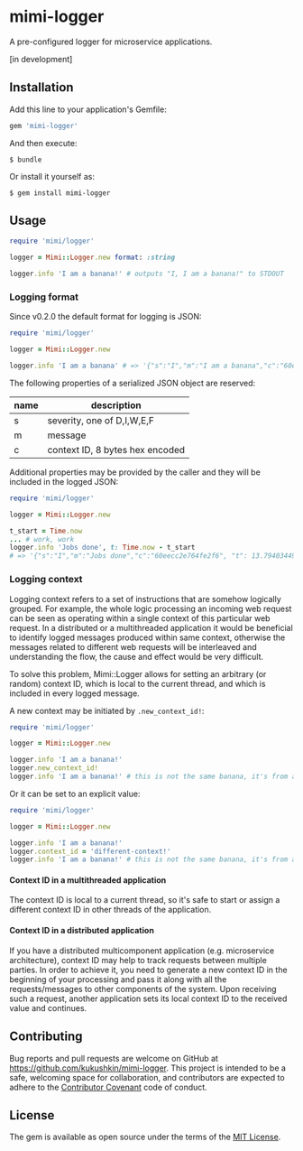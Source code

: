 # mimi-logger

A pre-configured logger for microservice applications.

[in development]

## Installation

Add this line to your application's Gemfile:

```ruby
gem 'mimi-logger'
```

And then execute:

    $ bundle

Or install it yourself as:

    $ gem install mimi-logger

## Usage

```ruby
require 'mimi/logger'

logger = Mimi::Logger.new format: :string

logger.info 'I am a banana!' # outputs "I, I am a banana!" to STDOUT
```

### Logging format

Since v0.2.0 the default format for logging is JSON:

```ruby
require 'mimi/logger'

logger = Mimi::Logger.new

logger.info 'I am a banana' # => '{"s":"I","m":"I am a banana","c":"60eecc2e764fe2f6"}'
```

The following properties of a serialized JSON object are reserved:

name | description
-----|------------
  s  | severity, one of D,I,W,E,F
  m  | message
  c  | context ID, 8 bytes hex encoded

Additional properties may be provided by the caller and they will be included in the logged JSON:

```ruby
require 'mimi/logger'

logger = Mimi::Logger.new

t_start = Time.now
... # work, work
logger.info 'Jobs done', t: Time.now - t_start
# => '{"s":"I","m":"Jobs done","c":"60eecc2e764fe2f6", "t": 13.794034499}'
```

### Logging context

Logging context refers to a set of instructions that are somehow logically grouped. For example,
the whole logic processing an incoming web request can be seen as operating within a single context
of this particular web request. In a distributed or a multithreaded application it would be beneficial
to identify logged messages produced within same context, otherwise the messages related to different
web requests will be interleaved and understanding the flow, the cause and effect would be very difficult.

To solve this problem, Mimi::Logger allows for setting an arbitrary (or random) context ID, which is local
to the current thread, and which is included in every logged message.

A new context may be initiated by `.new_context_id!`:

```ruby
require 'mimi/logger'

logger = Mimi::Logger.new

logger.info 'I am a banana!'
logger.new_context_id!
logger.info 'I am a banana!' # this is not the same banana, it's from a different context
```

Or it can be set to an explicit value:

```ruby
require 'mimi/logger'

logger = Mimi::Logger.new

logger.info 'I am a banana!'
logger.context_id = 'different-context!'
logger.info 'I am a banana!' # this is not the same banana, it's from a 'different-context!'

```

#### Context ID in a multithreaded application

The context ID is local to a current thread, so it's safe to start or assign a different context ID
in other threads of the application.

#### Context ID in a distributed application

If you have a distributed multicomponent application (e.g. microservice architecture), context ID
may help to track requests between multiple parties. In order to achieve it, you need to generate a
new context ID in the beginning of your processing and pass it along with all the requests/messages to
other components of the system. Upon receiving such a request, another application sets its local context ID
to the received value and continues.

## Contributing

Bug reports and pull requests are welcome on GitHub at https://github.com/kukushkin/mimi-logger. This project is intended to be a safe, welcoming space for collaboration, and contributors are expected to adhere to the [Contributor Covenant](http://contributor-covenant.org) code of conduct.


## License

The gem is available as open source under the terms of the [MIT License](http://opensource.org/licenses/MIT).

